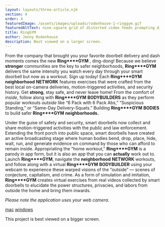 ```yaml
---
layout: layouts/three-article.njk
section: 4
order: 4
featuredImage: /assets/images/uploads/rodenhouse-1-ringgym.gif
featuredAltText: nine-square grid of distorted video feeds prompting different kinds of exercise
title: RingGYM
author: Jenny Rodenhouse
description: Best viewed on a larger screen.
---
```

From the company that brought you your favorite doorbell delivery and dash moments comes the new **Ring****GYM** , ding-dong! Because we believe **stronger** communities are the key to safer neighborhoods, **Ring****GYM** delivers the same intensity you watch every day through your smart doorbell but now as a workout. Sign up today! Each **Ring****GYM** **neighborhood** **NETWORK** features exercises that were crafted from the best local on-camera deliveries, motion-triggered activities, and security history. Get **strong**, stay safe, and never leave home! From the comfort of _inside_, follow along with **Ring****GYM** **BODYBUILDERS** as they perform popular workouts _outside_ like “6 Pack with 6 Pack Abs,” “Suspicious Standing,” or “Same-Day Delivery-Squats.” Building **Ring****GYM** **BODIES** to build safer **Ring****GYM** **neighborhoods.**

Under the guise of safety and security, smart doorbells now collect and share motion-triggered activities with the public and law enforcement. Extending the front porch into public space, smart doorbells have created an active broadcasting stage where human bodies bend, drop, place, hide, wait, run, and generate evidence on command by those who can afford to remain inside. Appropriating the "home workout," **Ring****GYM** is a parody in app form, but it is also an app that you can **actually** work out to. Launch **Ring****GYM**, navigate the **neighborhood** **NETWORK** workouts, and follow along with a virtual **Ring****GYM** **BODYBUILDER** using your webcam to experience these warped visions of the “outside” — scenes of conjecture, capitalism, and crime. As a form of simulation and imitation, **Ring****GYM** creates virtual exercises from real videos collected by smart doorbells to elucidate the power structures, privacies, and labors from outside the home and bring them inwards.

_Please note the application uses your web camera._

[mac](content/issuethree/rodenhouse/RingGym-TakeShape-Mac.zip) [windows](content/issuethree/rodenhouse/RingGym_TakeShape_Windows.zip)

This project is best viewed on a bigger screen.
